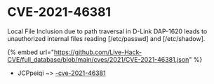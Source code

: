 # CVE-2021-46381

Local File Inclusion due to path traversal in D-Link DAP-1620 leads to unauthorized internal files reading [/etc/passwd] and [/etc/shadow].

{% embed url="https://github.com/Live-Hack-CVE/full_database/blob/main/cves/2021/CVE-2021-46381.json" %}


* JCPpeiqi ~> [-cve-2021-46381](https://zeste.alice-snow.ru/2021/database/cve-2021-46381/-cve-2021-46381-jcppeiqi)